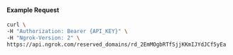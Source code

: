
#### Example Request

```bash 
curl \
-H "Authorization: Bearer {API_KEY}" \
-H "Ngrok-Version: 2" \
https://api.ngrok.com/reserved_domains/rd_2EmMOgbRTfSjjKKmIJYdJCf5yEa
